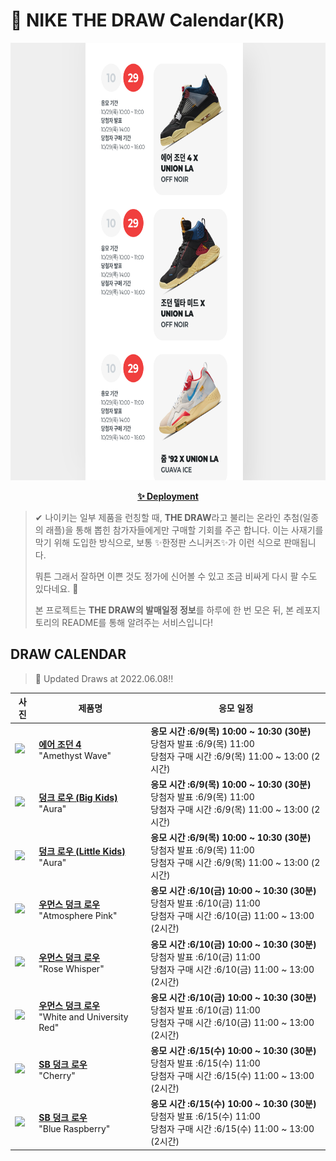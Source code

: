 # 👟 NIKE THE DRAW Calendar(KR)

<div align="center">
  <a href="https://junhoyeo.github.io/NIKE-THE-DRAW-Calendar/">
    <img src="./docs/images/preview.png" alt="Preview image of deployed application" height="700px" width="700px" />
  </a>
</div>

<p align="center">
  <a href="https://junhoyeo.github.io/NIKE-THE-DRAW-Calendar/">
    <strong>✨ Deployment</strong>
  </a>
</p>

> ✔ 나이키는 일부 제품을 런칭할 때, **THE DRAW**라고 불리는 온라인 추첨(일종의 래플)을 통해 뽑힌 참가자들에게만 구매할 기회를 주곤 합니다. 이는 사재기를 막기 위해 도입한 방식으로, 보통 ✨한정판 스니커즈✨가 이런 식으로 판매됩니다.
>
> 뭐튼 그래서 잘하면 이쁜 것도 정가에 신어볼 수 있고 조금 비싸게 다시 팔 수도 있다네요. 🤭
>
> 본 프로젝트는 **THE DRAW의 발매일정 정보**를 하루에 한 번 모은 뒤, 본 레포지토리의 README를 통해 알려주는 서비스입니다!

## DRAW CALENDAR

<!-- DRAW CALENDAR: START -->

> 👟 Updated Draws at 2022.06.08‼️

| 사진 | 제품명 | 응모 일정 |
| --- | ---- | ------- |
| <img src="https://static-breeze.nike.co.kr/kr/ko_kr/cmsstatic/product/DH7138-506/9da144a5-3f17-4c78-8128-88e8e8f0259e_primary.jpg?snkrBrowse" width="256" /> | <a href="https://www.nike.com/kr/launch/t/men/fw/basketball/DH7138-506/auH9vb/air-jordan-4-retro-se"><strong>에어 조던 4</strong><br /></a> "Amethyst Wave" | <strong>응모 시간 :6/9(목) 10:00 ~ 10:30 (30분)</strong><br />당첨자 발표 :6/9(목) 11:00<br />당첨자 구매 시간 :6/9(목) 11:00 ~ 13:00 (2시간) |
| <img src="https://static-breeze.nike.co.kr/kr/ko_kr/cmsstatic/product/DH9765-401/b79bdb93-095c-4ab9-ba24-81283871f4b0_primary.jpg?snkrBrowse" width="256" /> | <a href="https://www.nike.com/kr/launch/t/junior/fw/young-athletes/DH9765-401/vhK0jny84W9/nike-dunk-low-gs"><strong>덩크 로우 (Big Kids)</strong><br /></a> "Aura" | <strong>응모 시간 :6/9(목) 10:00 ~ 10:30 (30분)</strong><br />당첨자 발표 :6/9(목) 11:00<br />당첨자 구매 시간 :6/9(목) 11:00 ~ 13:00 (2시간) |
| <img src="https://static-breeze.nike.co.kr/kr/ko_kr/cmsstatic/product/DH9756-401/142cffa7-04a3-417a-a416-7ee4fbbac629_primary.jpg?snkrBrowse" width="256" /> | <a href="https://www.nike.com/kr/launch/t/little-kids/fw/young-athletes/DH9756-401/FaW1Xo2dKWIU/nike-dunk-low-ps"><strong>덩크 로우 (Little Kids)</strong><br /></a> "Aura" | <strong>응모 시간 :6/9(목) 10:00 ~ 10:30 (30분)</strong><br />당첨자 발표 :6/9(목) 11:00<br />당첨자 구매 시간 :6/9(목) 11:00 ~ 13:00 (2시간) |
| <img src="https://static-breeze.nike.co.kr/kr/ko_kr/cmsstatic/product/DD1503-001/17d4f521-2869-404c-9a4b-d38d0b7c4f7a_primary.jpg?snkrBrowse" width="256" /> | <a href="https://www.nike.com/kr/launch/t/women/fw/nike-sportswear/DD1503-001/1tT9RE007D82/w-nike-dunk-low"><strong>우먼스 덩크 로우</strong><br /></a> "Atmosphere Pink" | <strong>응모 시간 :6/10(금) 10:00 ~ 10:30 (30분)</strong><br />당첨자 발표 :6/10(금) 11:00<br />당첨자 구매 시간 :6/10(금) 11:00 ~ 13:00 (2시간) |
| <img src="https://static-breeze.nike.co.kr/kr/ko_kr/cmsstatic/product/DD1503-118/82a4a332-97e3-4378-a8f0-a2a7e83d3758_primary.jpg?snkrBrowse" width="256" /> | <a href="https://www.nike.com/kr/launch/t/women/fw/nike-sportswear/DD1503-118/4jP81s9yK30w/w-nike-dunk-low"><strong>우먼스 덩크 로우</strong><br /></a> "Rose Whisper" | <strong>응모 시간 :6/10(금) 10:00 ~ 10:30 (30분)</strong><br />당첨자 발표 :6/10(금) 11:00<br />당첨자 구매 시간 :6/10(금) 11:00 ~ 13:00 (2시간) |
| <img src="https://static-breeze.nike.co.kr/kr/ko_kr/cmsstatic/product/DD1503-119/778ea0f7-4d63-467e-8eec-e5f161d2311f_primary.jpg?snkrBrowse" width="256" /> | <a href="https://www.nike.com/kr/launch/t/women/fw/nike-sportswear/DD1503-119/FuW8Su69g/w-nike-dunk-low"><strong>우먼스 덩크 로우</strong><br /></a> "White and University Red" | <strong>응모 시간 :6/10(금) 10:00 ~ 10:30 (30분)</strong><br />당첨자 발표 :6/10(금) 11:00<br />당첨자 구매 시간 :6/10(금) 11:00 ~ 13:00 (2시간) |
| <img src="https://static-breeze.nike.co.kr/kr/ko_kr/cmsstatic/product/DM0807-600/9cdcf8bb-f22c-4095-8adf-d5f7fe050338_primary.jpg?snkrBrowse" width="256" /> | <a href="https://www.nike.com/kr/launch/t/adult-unisex/fw/action-outdoor/DM0807-600/2uM7p8XR/nike-sb-dunk-low-pro"><strong>SB 덩크 로우</strong><br /></a> "Cherry" | <strong>응모 시간 :6/15(수) 10:00 ~ 10:30 (30분)</strong><br />당첨자 발표 :6/15(수) 11:00<br />당첨자 구매 시간 :6/15(수) 11:00 ~ 13:00 (2시간) |
| <img src="https://static-breeze.nike.co.kr/kr/ko_kr/cmsstatic/product/DM0807-400/39a119ab-81e8-4f2a-b014-52a3fa1defc5_primary.jpg?snkrBrowse" width="256" /> | <a href="https://www.nike.com/kr/launch/t/adult-unisex/fw/action-outdoor/DM0807-400/6nX520lf1a3/nike-sb-dunk-low-pro"><strong>SB 덩크 로우</strong><br /></a> "Blue Raspberry" | <strong>응모 시간 :6/15(수) 10:00 ~ 10:30 (30분)</strong><br />당첨자 발표 :6/15(수) 11:00<br />당첨자 구매 시간 :6/15(수) 11:00 ~ 13:00 (2시간) |

<!-- DRAW CALENDAR: END -->
